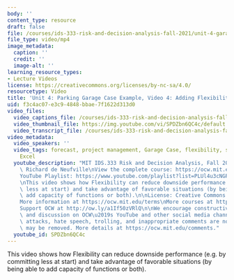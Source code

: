 ```yaml
---
body: ''
content_type: resource
draft: false
file: /courses/ids-333-risk-and-decision-analysis-fall-2021/unit-4-garage-case-video-4_360p_16_9.mp4
file_type: video/mp4
image_metadata:
  caption: ''
  credit: ''
  image-alt: ''
learning_resource_types:
- Lecture Videos
license: https://creativecommons.org/licenses/by-nc-sa/4.0/
resourcetype: Video
title: 'Unit 4: Parking Garage Case Example, Video 4: Adding Flexibility'
uid: f3c4ac07-e3c9-4848-bbae-7f1622d313d0
video_files:
  video_captions_file: /courses/ids-333-risk-and-decision-analysis-fall-2021/1FeeQkfDO1C5J3UobjCLB_kbkI5NOD__6_transcript.webvtt
  video_thumbnail_file: https://img.youtube.com/vi/SPDZbn6QC4c/default.jpg
  video_transcript_file: /courses/ids-333-risk-and-decision-analysis-fall-2021/1FeeQkfDO1C5J3UobjCLB_kbkI5NOD__6_transcript.pdf
video_metadata:
  video_speakers: ''
  video_tags: forecast, project management, Garage Case, flexibility, simulation,
    Excel
  youtube_description: "MIT IDS.333 Risk and Decision Analysis, Fall 2021\nInstructor:\
    \ Richard de Neufville\nView the complete course: https://ocw.mit.edu/courses/ids-333-risk-and-decision-analysis-fall-2021/\n\
    YouTube Playlist: https://www.youtube.com/playlist?list=PLUl4u3cNGP62jwhTqp8_1kwrkDkxZhpQC\n\
    \nThis video shows how Flexibility can reduce downside performance (e.g. by committing\
    \ less at start) and take advantage of favorable situations (by being able to\
    \ add capacity of functions or both).\n\nLicense: Creative Commons BY-NC-SA\n\
    More information at https://ocw.mit.edu/terms\nMore courses at https://ocw.mit.edu\n\
    Support OCW at http://ow.ly/a1If50zVRlQ\n\nWe encourage constructive comments\
    \ and discussion on OCW\u2019s YouTube and other social media channels. Personal\
    \ attacks, hate speech, trolling, and inappropriate comments are not allowed and\
    \ may be removed. More details at https://ocw.mit.edu/comments."
  youtube_id: SPDZbn6QC4c
---
```

This video shows how Flexibility can reduce downside performance (e.g. by committing less at start) and take advantage of favorable situations (by being able to add capacity of functions or both).